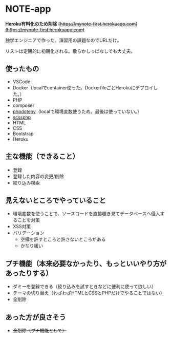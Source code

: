 # NOTE-app

**Heroku有料化のため削除**
~~[https://mynote-first.herokuapp.com](https://mynote-first.herokuapp.com)~~

独学エンジニアで作った。演習用の課題なのでURLだけ。

リストは定期的に初期化される。散らかしっぱなしでも大丈夫。

## 使ったもの

* VSCode
* Docker（localでcontainer使った。DockerfileごとHerokuにデプロイした。）
* PHP
 * composer
 * [phpdotenv](https://github.com/vlucas/phpdotenv.git)（localで環境変数使うため。最後は使っていない。）
* [scssphp](https://scssphp.github.io/scssphp/)
* HTML
* CSS
* Bootstrap
* Heroku

## 主な機能（できること）
* 登録
* 登録した内容の変更/削除
* 絞り込み検索

## 見えないところでやっていること
* 環境変数を使うことで、ソースコードを直接覗き見てデータベースへ侵入することを対策
* XSS対策
* バリデーション
  * 空欄を許すところと許さないところがある
  * かなり緩い

## プチ機能（本来必要なかったり、もっといいやり方があったりする）
* ダミーを登録できる（絞り込みを試すときなどに便利に使って欲しい）
* テーマの切り替え（わざわざHTMLとCSSとPHPだけでやることではない）
* 全削除

## あった方が良さそう
* ~~全削除（プチ機能として）~~
